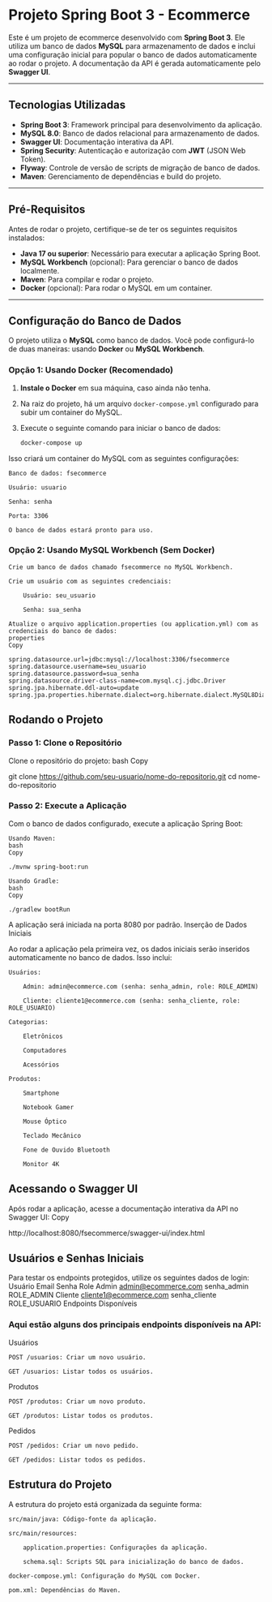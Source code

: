# Projeto Spring Boot 3 - Ecommerce

Este é um projeto de ecommerce desenvolvido com **Spring Boot 3**. Ele utiliza um banco de dados **MySQL** para armazenamento de dados e inclui uma configuração inicial para popular o banco de dados automaticamente ao rodar o projeto. A documentação da API é gerada automaticamente pelo **Swagger UI**.

---

## Tecnologias Utilizadas

- **Spring Boot 3**: Framework principal para desenvolvimento da aplicação.
- **MySQL 8.0**: Banco de dados relacional para armazenamento de dados.
- **Swagger UI**: Documentação interativa da API.
- **Spring Security**: Autenticação e autorização com **JWT** (JSON Web Token).
- **Flyway**: Controle de versão de scripts de migração de banco de dados.
- **Maven**: Gerenciamento de dependências e build do projeto.

---

## Pré-Requisitos

Antes de rodar o projeto, certifique-se de ter os seguintes requisitos instalados:

- **Java 17 ou superior**: Necessário para executar a aplicação Spring Boot.
- **MySQL Workbench** (opcional): Para gerenciar o banco de dados localmente.
- **Maven**: Para compilar e rodar o projeto.
- **Docker** (opcional): Para rodar o MySQL em um container.

---

## Configuração do Banco de Dados

O projeto utiliza o **MySQL** como banco de dados. Você pode configurá-lo de duas maneiras: usando **Docker** ou **MySQL Workbench**.

### Opção 1: Usando Docker (Recomendado)

1. **Instale o Docker** em sua máquina, caso ainda não tenha.
2. Na raiz do projeto, há um arquivo `docker-compose.yml` configurado para subir um container do MySQL.
3. Execute o seguinte comando para iniciar o banco de dados:

   ```bash
   docker-compose up

Isso criará um container do MySQL com as seguintes configurações:

    Banco de dados: fsecommerce

    Usuário: usuario

    Senha: senha

    Porta: 3306

    O banco de dados estará pronto para uso.

### Opção 2: Usando MySQL Workbench (Sem Docker)

    Crie um banco de dados chamado fsecommerce no MySQL Workbench.

    Crie um usuário com as seguintes credenciais:

        Usuário: seu_usuario

        Senha: sua_senha

    Atualize o arquivo application.properties (ou application.yml) com as credenciais do banco de dados:
    properties
    Copy

    spring.datasource.url=jdbc:mysql://localhost:3306/fsecommerce
    spring.datasource.username=seu_usuario
    spring.datasource.password=sua_senha
    spring.datasource.driver-class-name=com.mysql.cj.jdbc.Driver
    spring.jpa.hibernate.ddl-auto=update
    spring.jpa.properties.hibernate.dialect=org.hibernate.dialect.MySQL8Dialect

## Rodando o Projeto
### Passo 1: Clone o Repositório

Clone o repositório do projeto:
bash
Copy

git clone https://github.com/seu-usuario/nome-do-repositorio.git
cd nome-do-repositorio

### Passo 2: Execute a Aplicação

Com o banco de dados configurado, execute a aplicação Spring Boot:

    Usando Maven:
    bash
    Copy

    ./mvnw spring-boot:run

    Usando Gradle:
    bash
    Copy

    ./gradlew bootRun

A aplicação será iniciada na porta 8080 por padrão.
Inserção de Dados Iniciais

Ao rodar a aplicação pela primeira vez, os dados iniciais serão inseridos automaticamente no banco de dados. Isso inclui:

    Usuários:

        Admin: admin@ecommerce.com (senha: senha_admin, role: ROLE_ADMIN)

        Cliente: cliente1@ecommerce.com (senha: senha_cliente, role: ROLE_USUARIO)

    Categorias:

        Eletrônicos

        Computadores

        Acessórios

    Produtos:

        Smartphone

        Notebook Gamer

        Mouse Óptico

        Teclado Mecânico

        Fone de Ouvido Bluetooth

        Monitor 4K

## Acessando o Swagger UI

Após rodar a aplicação, acesse a documentação interativa da API no Swagger UI:
Copy

http://localhost:8080/fsecommerce/swagger-ui/index.html

## Usuários e Senhas Iniciais

Para testar os endpoints protegidos, utilize os seguintes dados de login:
Usuário	Email	Senha	Role
Admin	admin@ecommerce.com	senha_admin	ROLE_ADMIN
Cliente	cliente1@ecommerce.com	senha_cliente	ROLE_USUARIO
Endpoints Disponíveis

### Aqui estão alguns dos principais endpoints disponíveis na API:
Usuários

    POST /usuarios: Criar um novo usuário.

    GET /usuarios: Listar todos os usuários.

Produtos

    POST /produtos: Criar um novo produto.

    GET /produtos: Listar todos os produtos.

Pedidos

    POST /pedidos: Criar um novo pedido.

    GET /pedidos: Listar todos os pedidos.

## Estrutura do Projeto

A estrutura do projeto está organizada da seguinte forma:

    src/main/java: Código-fonte da aplicação.

    src/main/resources:

        application.properties: Configurações da aplicação.

        schema.sql: Scripts SQL para inicialização do banco de dados.

    docker-compose.yml: Configuração do MySQL com Docker.

    pom.xml: Dependências do Maven.
